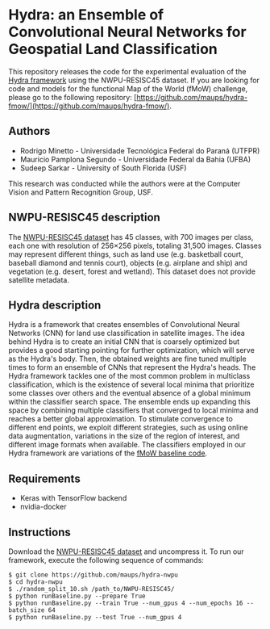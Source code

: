 # Hydra: an Ensemble of Convolutional Neural Networks for Geospatial Land Classification

This repository releases the code for the experimental evaluation of the [Hydra framework](http://arxiv.org/abs/1802.03518) using the NWPU-RESISC45 dataset. If you are looking for code and models for the functional Map of the World (fMoW) challenge, please go to the following repository: [https://github.com/maups/hydra-fmow/](https://github.com/maups/hydra-fmow/).

## Authors

- Rodrigo Minetto - Universidade Tecnológica Federal do Paraná (UTFPR)
- Mauricio Pamplona Segundo - Universidade Federal da Bahia (UFBA)
- Sudeep Sarkar - University of South Florida (USF)

This research was conducted while the authors were at the Computer Vision and Pattern Recognition Group, USF.

## NWPU-RESISC45 description

The [NWPU-RESISC45 dataset](http://www.escience.cn/people/JunweiHan/NWPU-RESISC45.html) has 45 classes, with 700 images per class, each one with resolution of 256×256 pixels, totaling 31,500 images. Classes may represent different things, such as land use (e.g. basketball court, baseball diamond and tennis court), objects (e.g. airplane and ship) and vegetation (e.g. desert, forest and wetland). This dataset does not provide satellite metadata.

## Hydra description

Hydra is a framework that creates ensembles of Convolutional Neural Networks (CNN) for land use classification in satellite images. The idea behind Hydra is to create an initial CNN that is coarsely optimized but provides a good starting pointing for further optimization, which will serve as the Hydra's body. Then, the obtained weights are fine tuned multiple times to form an ensemble of CNNs that represent the Hydra's heads. The Hydra framework tackles one of the most common problem in multiclass classification, which is the existence of several local minima that prioritize some classes over others and the eventual absence of a global minimum within the classifier search space. The ensemble ends up expanding this space by combining multiple classifiers that converged to local minima and reaches a better global approximation. To stimulate convergence to different end points, we exploit different strategies, such as using online data augmentation, variations in the size of the region of interest, and different image formats when available. The classifiers employed in our Hydra framework are variations of the [fMoW baseline code](https://github.com/fmow/baseline).

## Requirements

- Keras with TensorFlow backend
- nvidia-docker

## Instructions

Download the [NWPU-RESISC45 dataset](https://1drv.ms/u/s!AmgKYzARBl5ca3HNaHIlzp_IXjs) and uncompress it. To run our framework, execute the following sequence of commands:

```
$ git clone https://github.com/maups/hydra-nwpu
$ cd hydra-nwpu
$ ./random_split_10.sh /path_to/NWPU-RESISC45/
$ python runBaseline.py --prepare True
$ python runBaseline.py --train True --num_gpus 4 --num_epochs 16 --batch_size 64
$ python runBaseline.py --test True --num_gpus 4
```
